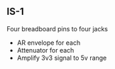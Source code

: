 ## IS-1

Four breadboard pins to four jacks
- AR envelope for each
- Attenuator for each
- Amplify 3v3 signal to 5v range 
